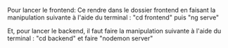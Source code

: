 Pour lancer le frontend:
Ce rendre dans le dossier frontend en faisant la manipulation suivante à l'aide du terminal :
"cd frontend" puis "ng serve"

Et, pour lancer le backend, il faut faire la manipulation suivante à l'aide du terminal :
"cd backend" et faire "nodemon server"
